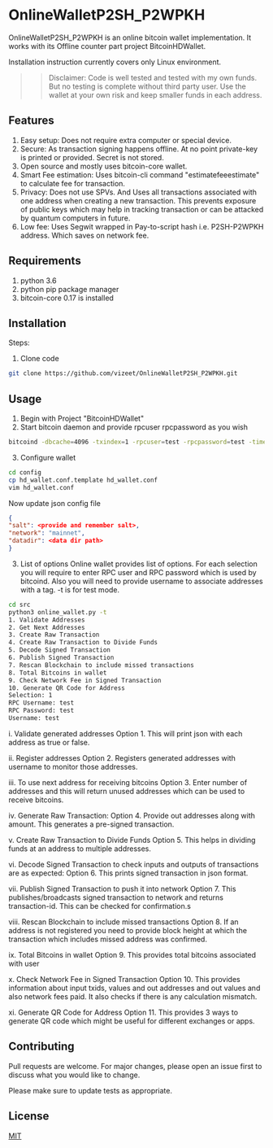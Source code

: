 # OnlineWalletP2SH_P2WPKH

OnlineWalletP2SH_P2WPKH is an online bitcoin wallet implementation. It works with its Offline counter part project BitcoinHDWallet.

Installation instruction currently covers only Linux environment.

>> Disclaimer: Code is well tested and tested with my own funds. But no testing is complete without third party user. Use the wallet at your own risk and keep smaller funds in each address. 

## Features
1. Easy setup: Does not require extra computer or special device.
2. Secure: As transaction signing happens offline. At no point private-key is printed or provided. Secret is not stored. 
3. Open source and mostly uses bitcoin-core wallet.
4. Smart Fee estimation: Uses bitcoin-cli command "estimatefeeestimate" to calculate fee for transaction.
5. Privacy: Does not use SPVs. And Uses all transactions associated with one address when creating a new transaction. This prevents exposure of public keys which may help in tracking transaction or can be attacked by quantum computers in future.
6. Low fee: Uses Segwit wrapped in Pay-to-script hash i.e. P2SH-P2WPKH address. Which saves on network fee.

## Requirements
1. python 3.6
2. python pip package manager
3. bitcoin-core 0.17 is installed

## Installation
Steps:
1. Clone code
```bash
git clone https://github.com/vizeet/OnlineWalletP2SH_P2WPKH.git
```

## Usage
1. Begin with Project "BitcoinHDWallet"
2. Start bitcoin daemon and provide rpcuser rpcpassword as you wish
```bash
bitcoind -dbcache=4096 -txindex=1 -rpcuser=test -rpcpassword=test -timeout=30
```

3. Configure wallet
```bash
cd config
cp hd_wallet.conf.template hd_wallet.conf
vim hd_wallet.conf
```
Now update json config file
```json
{
"salt": <provide and remember salt>,
"network": "mainnet",
"datadir": <data dir path>
}
```


3. List of options
Online wallet provides list of options. 
For each selection you will require to enter RPC user and RPC password which is used by bitcoind. 
Also you will need to provide username to associate addresses with a tag. 
-t is for test mode.

```bash
cd src
python3 online_wallet.py -t
1. Validate Addresses
2. Get Next Addresses
3. Create Raw Transaction
4. Create Raw Transaction to Divide Funds
5. Decode Signed Transaction
6. Publish Signed Transaction
7. Rescan Blockchain to include missed transactions
8. Total Bitcoins in wallet
9. Check Network Fee in Signed Transaction
10. Generate QR Code for Address
Selection: 1
RPC Username: test
RPC Password: test
Username: test
```
i. Validate generated addresses
Option 1. This will print json with each address as true or false.

ii. Register addresses
Option 2. Registers generated addresses with username to monitor those addresses.

iii. To use next address for receiving bitcoins
Option 3. Enter number of addresses and this will return unused addresses which can be used to receive bitcoins.

iv. Generate Raw Transaction:
Option 4. Provide out addresses along with amount. This generates a pre-signed transaction.

v. Create Raw Transaction to Divide Funds
Option 5. This helps in dividing funds at an address to multiple addresses.

vi. Decode Signed Transaction to check inputs and outputs of transactions are as expected:
Option 6. This prints signed transaction in json format.

vii.  Publish Signed Transaction to push it into network
Option 7. This publishes/broadcasts signed transaction to network and returns transaction-id. This can be checked for confirmation.s

viii. Rescan Blockchain to include missed transactions
Option 8. If an address is not registered you need to provide block height at which the transaction which includes missed address was confirmed. 

ix. Total Bitcoins in wallet
Option 9. This provides total bitcoins associated with user

x. Check Network Fee in Signed Transaction
Option 10. This provides information about input txids, values and out addresses and out values and also network fees paid. It also checks if there is any calculation mismatch.

xi. Generate QR Code for Address
Option 11. This provides 3 ways to generate QR code which might be useful for different exchanges or apps.

## Contributing
Pull requests are welcome. For major changes, please open an issue first to discuss what you would like to change.

Please make sure to update tests as appropriate.

## License
[MIT](https://choosealicense.com/licenses/mit/)
